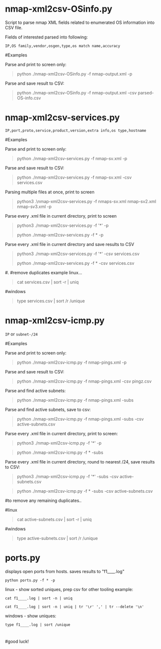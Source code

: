 # nmap-xml2csv-OSinfo.py
Script to parse nmap XML fields related to enumerated OS information into CSV file.

Fields of interested parsed into following:

`IP,OS family,vendor,osgen,type,os match name,accuracy`


#Examples

Parse and print to screen only:
>python ./nmap-xml2csv-OSinfo.py -f nmap-output.xml -p

Parse and save result to CSV:
>python ./nmap-xml2csv-OSinfo.py -f nmap-output.xml -csv parsed-OS-info.csv

# nmap-xml2csv-services.py

`IP,port,proto,service,product,version,extra info,os type,hostname`

#Examples

Parse and print to screen only:
>python ./nmap-xml2csv-services.py -f nmap-sv.xml -p

Parse and save result to CSV:
>python ./nmap-xml2csv-services.py -f nmap-sv.xml -csv services.csv




Parsing multiple files at once, print to screen  
>python3 .\nmap-xml2csv-services.py -f nmaps-sv.xml nmap-sv2.xml nmap-sv3.xml -p

Parse every .xml file in current directory, print to screen
>python3 ./nmap-xml2csv-services.py -f '*' -p
>
>python ./nmap-xml2csv-services.py -f * -p

Parse every .xml file in current directory and save results to CSV 
>python3 ./nmap-xml2csv-services.py -f '*' -csv services.csv
>
>python ./nmap-xml2csv-services.py -f * -csv services.csv

#.
#remove duplicates example 
linux...
>cat services.csv | sort -r | uniq 

#windows
>type services.csv | sort /r /unique


# nmap-xml2csv-icmp.py

`IP` or `subnet-/24`

#Examples

Parse and print to screen only:
>python ./nmap-xml2csv-icmp.py -f nmap-pings.xml -p

Parse and save result to CSV:
>python ./nmap-xml2csv-icmp.py -f nmap-pings.xml -csv pingz.csv

Parse and find active subnets:
>python ./nmap-xml2csv-icmp.py -f nmap-pings.xml -subs

Parse and find active subnets, save to csv:
>python ./nmap-xml2csv-icmp.py -f nmap-pings.xml -subs -csv active-subnets.csv


Parse every .xml file in current directory, print to screen:
>python3 ./nmap-xml2csv-icmp.py -f '*' -p

>python ./nmap-xml2csv-icmp.py -f * -subs


Parse every .xml file in current directory, round to nearest /24, save results to CSV: 
>python3 ./nmap-xml2csv-icmp.py -f '*' -subs -csv active-subnets.csv

>python ./nmap-xml2csv-icmp.py -f * -subs -csv active-subnets.csv

#to remove any remaining duplicates..

#linux
>cat active-subnets.csv | sort -r | uniq 

#windows
>type active-subnets.csv | sort /r /unique

#
# ports.py
displays open ports from hosts. saves results to "f1____.log"

`python ports.py -f * -p `


linux - show sorted uniques, prep csv for other tooling example:

`cat f1____.log | sort -n | uniq`

`cat f1____.log | sort -n | uniq | tr '\r' ',' | tr --delete '\n'`


windows - show uniques:

`type f1____.log | sort /unique `



#

#good luck!
